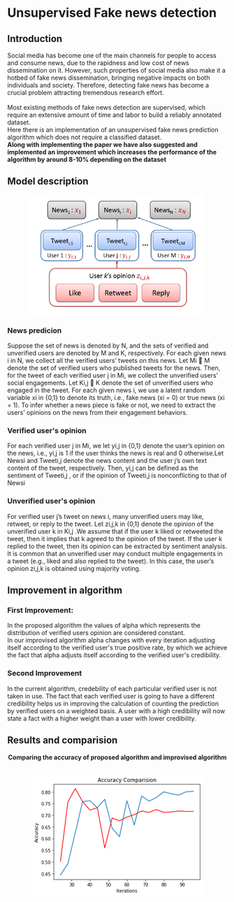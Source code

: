 # Unsupervised Fake news detection

## Introduction
Social media has become one of the main channels for people
to access and consume news, due to the rapidness and low
cost of news dissemination on it. However, such properties of
social media also make it a hotbed of fake news dissemination,
bringing negative impacts on both individuals and society.
Therefore, detecting fake news has become a crucial
problem attracting tremendous research effort.<br /><br /> Most existing
methods of fake news detection are supervised, which require
an extensive amount of time and labor to build a reliably annotated
dataset.<br />
Here there is an implementation of an unsupervised fake news prediction algorithm which does not require a classified dataset.<br />
<b>Along with implementing the paper we have also suggested and implemented an improvement which increases the performance of the algorithm by around 8-10% depending on the dataset</b><br />

## Model description

<p align="center">
  <img src="./image_data/model_image.png" />
</p>

### News predicion
Suppose the set of news is denoted by N, and the sets of
verified and unverified users are denoted by M and K, respectively.
For each given news i in N, we collect all the
verified users’ tweets on this news. Let Mi  M denote
the set of verified users who published tweets for the news.
Then, for the tweet of each verified user j in Mi, we collect
the unverified users’ social engagements. Let Ki,j  K
denote the set of unverified users who engaged in the tweet.
For each given news i, we use a latent random variable
xi in {0,1} to denote its truth, i.e., fake news (xi = 0) or
true news (xi = 1). To infer whether a news piece is fake or
not, we need to extract the users’ opinions on the news from
their engagement behaviors.
### Verified user's opinion
For each verified user j in Mi, we let yi,j in {0,1} denote
the user’s opinion on the news, i.e., yi,j is 1 if the user thinks
the news is real and 0 otherwise.Let Newsi and Tweeti,j denote the
news content and the user j’s own text content of the tweet,
respectively. Then, yi,j can be defined as the sentiment of
Tweeti,j , or if the opinion of Tweeti,j is nonconflicting
to that of Newsi 
### Unverified user's opinion
For verified user j’s tweet on news i, many unverified
users may like, retweet, or reply to the tweet. Let zi,j,k in
{0,1} denote the opinion of the unverified user k in Ki,j .We
assume that if the user k liked or retweeted the tweet, then
it implies that k agreed to the opinion of the tweet. If the user
k replied to the tweet, then its opinion can be extracted by
sentiment analysis. It is common that
an unverified user may conduct multiple engagements in a
tweet (e.g., liked and also replied to the tweet). In this case,
the user’s opinion zi,j,k is obtained using majority voting.

## Improvement in algorithm
### First Improvement:
In the proposed algorithm the values of alpha which represents the distribution of verified users opinion are considered constant.<br />
In our improvised algorithm alpha changes with every iteration adjusting itself according to the verified user's true positive rate, by which we achieve the fact that alpha adjusts itself according to the verified user's credibility.

### Second Improvement
In the current algorithm, credebility of each particular verified user is not taken in use. The fact that each verified user is going to have a different credibility helps us in improving the calculation of counting the prediction by verified users on  a weighted basis. A user with a high credibility will now state a fact with a higher weight than a user with lower credibility.


## Results and comparision
<div align="center"><b>Comparing the accuracy of proposed algorithm and improvised algorithm</b></div><br/>

<p align="center">
  <img src="./image_data/acc_compare.png" />
</p>
